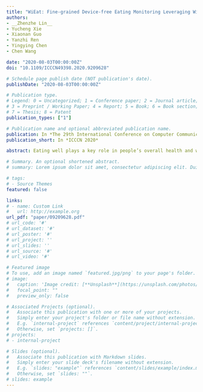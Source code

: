 ```yaml
---
title: "WiEat: Fine-grained Device-free Eating Monitoring Leveraging Wi-Fi Signals"
authors:
- __Zhenzhe Lin__
- Yucheng Xie
- Xiaonan Guo
- Yanzhi Ren
- Yingying Chen
- Chen Wang

date: "2020-08-03T00:00:00Z"
doi: "10.1109/ICCCN49398.2020.9209628"

# Schedule page publish date (NOT publication's date).
publishDate: "2020-08-03T00:00:00Z"

# Publication type.
# Legend: 0 = Uncategorized; 1 = Conference paper; 2 = Journal article;
# 3 = Preprint / Working Paper; 4 = Report; 5 = Book; 6 = Book section;
# 7 = Thesis; 8 = Patent
publication_types: ["1"]

# Publication name and optional abbreviated publication name.
publication: In *The 29th International Conference on Computer Communications and Networks (ICCCN)*
publication_short: In *ICCCN 2020*

abstract: Eating well plays a key role in people’s overall health and wellbeing. Studies have shown that many health-related problems such as obesity, diabetes and anemia are closely associated with people’s unhealthy eating habits (e.g., skipping meals, eating irregularly and overeating). Thus, keeping track of diet is becoming more important. Traditional eating monitoring solutions relying on self-report remain an onerous task, while the recent trends requiring users to wear dedicated yet expensive hardware are cumbersome. To overcome these limitations, in this paper, we develop a device-free eating monitoring system using WiFi-enabled devices (e.g., smartphone or laptop). Our system aims to automatically monitor users’ eating activities by identifying the fine-grained eating motions and detecting the minute movements during chewing and swallowing. In particular, our system distinguishes eating from non-eating activities by using K-means clustering with principal component analysis on the extracted Channel State Information (CSI) from WiFi signals. It further adopts a soft decision-based eating motion classification through identifying the utensils (e.g., using a folk, knife, spoon or bare hands) in use. Moreover, we propose a minute motion reconstruction method to identify chewing and swallowing through detecting users’ minute facial muscle movements. The derived fine-grained eating monitoring results are beneficial to the understanding of users’ eating behaviors and estimation of food intake types and amounts. Extensive experiments with 20 users over 1600-minute eating show that the proposed system can recognize the user’s eating motions with up to 95% accuracy and estimate the chewing and swallowing amount within 10% percentage error.

# Summary. An optional shortened abstract.
# summary: Lorem ipsum dolor sit amet, consectetur adipiscing elit. Duis posuere tellus ac convallis placerat. Proin tincidunt magna sed ex sollicitudin condimentum.

# tags:
# - Source Themes
featured: false

links:
# - name: Custom Link
#   url: http://example.org
url_pdf: "paper/09209628.pdf"
# url_code: '#'
# url_dataset: '#'
# url_poster: '#'
# url_project: ''
# url_slides: ''
# url_source: '#'
# url_video: '#'

# Featured image
# To use, add an image named `featured.jpg/png` to your page's folder. 
# image:
#   caption: 'Image credit: [**Unsplash**](https://unsplash.com/photos/pLCdAaMFLTE)'
#   focal_point: ""
#   preview_only: false

# Associated Projects (optional).
#   Associate this publication with one or more of your projects.
#   Simply enter your project's folder or file name without extension.
#   E.g. `internal-project` references `content/project/internal-project/index.md`.
#   Otherwise, set `projects: []`.
# projects:
# - internal-project

# Slides (optional).
#   Associate this publication with Markdown slides.
#   Simply enter your slide deck's filename without extension.
#   E.g. `slides: "example"` references `content/slides/example/index.md`.
#   Otherwise, set `slides: ""`.
# slides: example
---
```


<!-- {{% alert note %}}
Click the *Cite* button above to demo the feature to enable visitors to import publication metadata into their reference management software.
{{% /alert %}}

{{% alert note %}}
Click the *Slides* button above to demo Academic's Markdown slides feature.
{{% /alert %}}

Supplementary notes can be added here, including [code and math](https://sourcethemes.com/academic/docs/writing-markdown-latex/). -->

